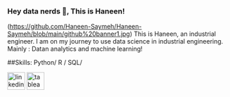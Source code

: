 ### Hey data nerds 👋, This is Haneen!
(https://github.com/Haneen-Saymeh/Haneen-Saymeh/blob/main/github%20banner1.jpg)
This is Haneen, an industrial engineer. I am on my journey to use data science in industrial engineering. 
Mainly : Datan analytics and machine learning!


##Skills: 
Python/ R / SQL/



[<img src='https://cdn.jsdelivr.net/npm/simple-icons@3.0.1/icons/linkedin.svg' alt='linkedin' height='40'>](https://www.linkedin.com/in/https://www.linkedin.com/in/haneen-saymeh-ie//)  [<img src='https://cdn.jsdelivr.net/npm/simple-icons@3.0.1/icons/tableau.svg' alt='tableau' height='40'>](https://public.tableau.com/app/profile/haneen4940)  

